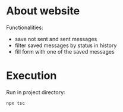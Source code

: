 # About website

Functionalities:
- save not sent and sent messages
- filter saved messages by status in history
- fill form with one of the saved messages

# Execution

Run in project directory:

```bash 
npx tsc
```
